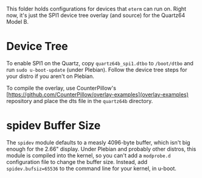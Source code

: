 This folder holds configurations for devices that `eterm` can run
on. Right now, it's just the SPI1 device tree overlay (and source) for
the Quartz64 Model B. 

# Device Tree
To enable SPI1 on the Quartz, copy `quartz64b_spi1.dtbo` to
`/boot/dtbo` and run `sudo u-boot-update` (under Plebian). Follow the
device tree steps for your distro if you aren't on Plebian.

To compile the overlay, use CounterPillow's
[https://github.com/CounterPillow/overlay-examples](overlay-examples)
repository and place the dts file in the `quartz64b` directory.

# spidev Buffer Size
The `spidev` module defaults to a measly 4096-byte buffer, which isn't
big enough for the 2.66" display. Under Plebian and probably other
distros, this module is compiled into the kernel, so you can't add a
`modprobe.d` configuration file to change the buffer size. Instead, add
`spidev.bufsiz=65536` to the command line for your kernel, in u-boot.
